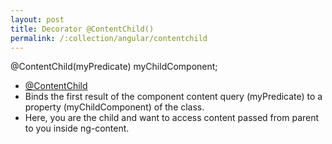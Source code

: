 ```yaml
---
layout: post
title: Decorator @ContentChild()
permalink: /:collection/angular/contentchild
---
```


@ContentChild(myPredicate) myChildComponent;
* [@ContentChild](https://angular.io/api/core/ContentChild)
* Binds the first result of the component content query (myPredicate) to a property (myChildComponent) of the class.
* Here, you are the child and want to access content passed from parent to you inside ng-content.
